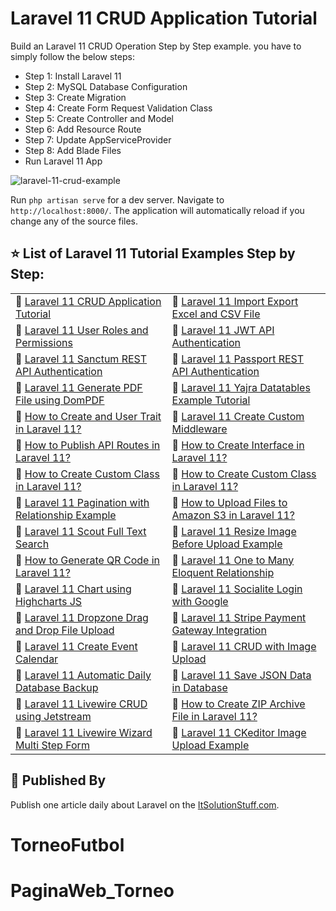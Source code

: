 # Laravel 11 CRUD Application Tutorial

  Build an Laravel 11 CRUD Operation Step by Step example. you have to simply follow the below steps:
  - Step 1: Install Laravel 11
  - Step 2: MySQL Database Configuration
  - Step 3: Create Migration
  - Step 4: Create Form Request Validation Class
  - Step 5: Create Controller and Model
  - Step 6: Add Resource Route
  - Step 7: Update AppServiceProvider
  - Step 8: Add Blade Files
  - Run Laravel 11 App

![laravel-11-crud-example](https://www.itsolutionstuff.com/upload/laravel-11-crud-list.png)

 Run `php artisan serve` for a dev server. Navigate to `http://localhost:8000/`. The application will automatically reload if you change any of the source files.


## ⭐️ List of Laravel 11 Tutorial Examples Step by Step: 


<table>
<tr>
    <td>🔗 <a href="https://www.itsolutionstuff.com/post/laravel-11-crud-application-example-tutorialexample.html">Laravel 11 CRUD Application Tutorial</a></td>
    <td>🔗 <a href="https://www.itsolutionstuff.com/post/laravel-11-import-export-excel-and-csv-file-tutorialexample.html">Laravel 11 Import Export Excel and CSV File</a></td>
</tr>
<tr>
    <td>🔗 <a href="https://www.itsolutionstuff.com/post/laravel-11-user-roles-and-permissions-tutorialexample.html">Laravel 11 User Roles and Permissions</a></td>
    <td>🔗 <a href="https://www.itsolutionstuff.com/post/laravel-11-json-web-tokenjwt-api-authentication-tutorialexample.html">Laravel 11 JWT API Authentication</a></td>
</tr>
<tr>
    <td>🔗 <a href="https://www.itsolutionstuff.com/post/laravel-11-rest-api-authentication-using-sanctum-tutorialexample.html">Laravel 11 Sanctum REST API Authentication</a></td>
    <td>🔗 <a href="https://www.itsolutionstuff.com/post/laravel-11-rest-api-with-passport-authentication-tutorialexample.html">Laravel 11 Passport REST API Authentication</a></td>
</tr>
<tr>
    <td>🔗 <a href="https://www.itsolutionstuff.com/post/laravel-11-generate-pdf-file-using-dompdf-exampleexample.html">Laravel 11 Generate PDF File using DomPDF</a></td>
    <td>🔗 <a href="https://www.itsolutionstuff.com/post/laravel-11-yajra-datatables-example-tutorialexample.html">Laravel 11 Yajra Datatables Example Tutorial</a></td>
</tr>
<tr>
    <td>🔗 <a href="https://www.itsolutionstuff.com/post/how-to-create-and-use-trait-in-laravel-11example.html">How to Create and User Trait in Laravel 11?</a></td>
    <td>🔗 <a href="https://www.itsolutionstuff.com/post/how-to-create-custom-middleware-in-laravel-11example.html">Laravel 11 Create Custom Middleware</a></td>
</tr>
<tr>
    <td>🔗 <a href="https://www.itsolutionstuff.com/post/how-to-publish-api-route-file-in-laravel-11example.html">How to Publish API Routes in Laravel 11?</a></td>
    <td>🔗 <a href="https://www.itsolutionstuff.com/post/how-to-create-interface-in-laravel-11example.html">How to Create Interface in Laravel 11?</a></td>
</tr>
<tr>
    <td>🔗 <a href="https://www.itsolutionstuff.com/post/how-to-create-custom-class-in-laravel-11example.html">How to Create Custom Class in Laravel 11?</a></td>
    <td>🔗 <a href="https://www.itsolutionstuff.com/post/how-to-create-custom-class-in-laravel-11example.html">How to Create Custom Class in Laravel 11?</a></td>
</tr>
<tr>
    <td>🔗 <a href="https://www.itsolutionstuff.com/post/laravel-11-pagination-with-relationship-exampleexample.html">Laravel 11 Pagination with Relationship Example</a></td>
    <td>🔗 <a href="https://www.itsolutionstuff.com/post/how-to-upload-files-to-amazon-s3-in-laravel-11example.html">How to Upload Files to Amazon S3 in Laravel 11?</a></td>
</tr>
<tr>
    <td>🔗 <a href="https://www.itsolutionstuff.com/post/laravel-11-scout-full-text-search-tutorialexample.html">Laravel 11 Scout Full Text Search</a></td>
    <td>🔗 <a href="https://www.itsolutionstuff.com/post/laravel-11-resize-image-before-upload-exampleexample.html">Laravel 11 Resize Image Before Upload Example</a></td>
</tr>
<tr>
    <td>🔗 <a href="https://www.itsolutionstuff.com/post/how-to-generate-qr-code-in-laravel-11example.html">How to Generate QR Code in Laravel 11?</a></td>
    <td>🔗 <a href="https://www.itsolutionstuff.com/post/laravel-11-resize-image-before-upload-exampleexample.html">Laravel 11 One to Many Eloquent Relationship</a></td>
</tr>
<tr>
    <td>🔗 <a href="https://www.itsolutionstuff.com/post/laravel-11-chart-using-highcharts-js-exampleexample.html">Laravel 11 Chart using Highcharts JS</a></td>
    <td>🔗 <a href="https://www.itsolutionstuff.com/post/laravel-11-socialite-login-with-google-account-exampleexample.html">Laravel 11 Socialite Login with Google</a></td>
</tr>
<tr>
    <td>🔗 <a href="https://www.itsolutionstuff.com/post/laravel-11-drag-and-drop-file-upload-with-dropzone-jsexample.html">Laravel 11 Dropzone Drag and Drop File Upload</a></td>
    <td>🔗 <a href="https://www.itsolutionstuff.com/post/laravel-11-stripe-payment-gateway-integration-exampleexample.html">Laravel 11 Stripe Payment Gateway Integration</a></td>
</tr>
<tr>
    <td>🔗 <a href="https://www.itsolutionstuff.com/post/how-to-create-event-calendar-in-laravel-11example.html">Laravel 11 Create Event Calendar</a></td>
    <td>🔗 <a href="https://www.itsolutionstuff.com/post/laravel-11-crud-with-image-upload-tutorialexample.html">Laravel 11 CRUD with Image Upload</a></td>
</tr>
<tr>
    <td>🔗 <a href="https://www.itsolutionstuff.com/post/setup-automatic-daily-database-backup-with-laravel-11example.html">Laravel 11 Automatic Daily Database Backup</a></td>
    <td>🔗 <a href="https://www.itsolutionstuff.com/post/how-to-save-json-data-in-database-in-laravel-11example.html">Laravel 11 Save JSON Data in Database</a></td>
</tr>
<tr>
    <td>🔗 <a href="https://www.itsolutionstuff.com/post/laravel-11-livewire-crud-using-jetstream-tailwind-cssexample.html">Laravel 11 Livewire CRUD using Jetstream</a></td>
    <td>🔗 <a href="https://www.itsolutionstuff.com/post/how-to-create-zip-archive-file-in-laravel-11example.html">How to Create ZIP Archive File in Laravel 11?</a></td>
</tr>
<tr>
    <td>🔗 <a href="https://www.itsolutionstuff.com/post/laravel-11-livewire-wizard-multi-step-form-tutorialexample.html">Laravel 11 Livewire Wizard Multi Step Form</a></td>
    <td>🔗 <a href="https://www.itsolutionstuff.com/post/laravel-11-ckeditor-image-upload-exampleexample.html">Laravel 11 CKeditor Image Upload Example</a></td>
</tr>
</table>


## 🚀 Published By

Publish one article daily about Laravel on the [ItSolutionStuff.com](https://www.itsolutionstuff.com).
# TorneoFutbol
# PaginaWeb_Torneo
